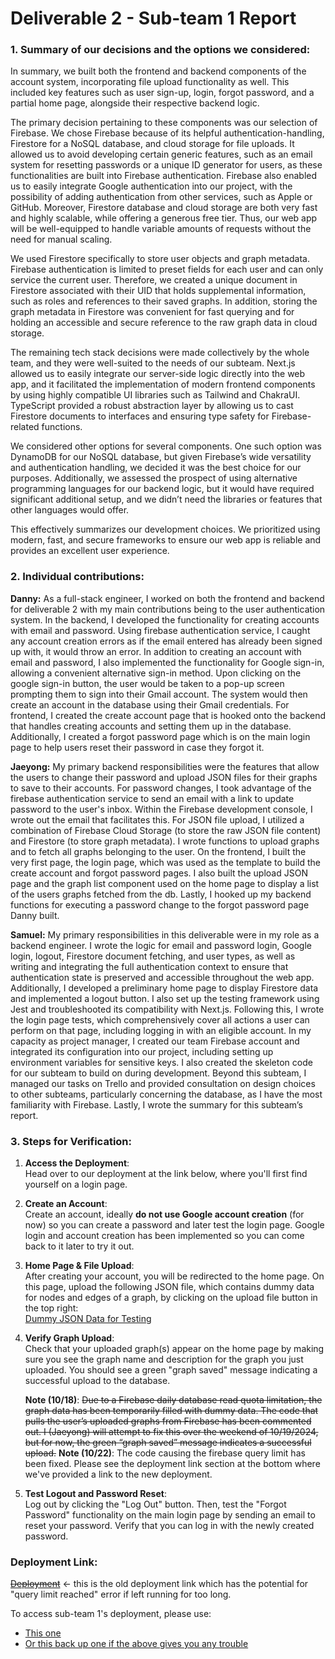 # Deliverable 2 - Sub-team 1 Report

### 1. Summary of our decisions and the options we considered:
In summary, we built both the frontend and backend components of the account system, incorporating file upload functionality as well. This included key features such as user sign-up, login, forgot password, and a partial home page, alongside their respective backend logic.

The primary decision pertaining to these components was our selection of Firebase. We chose Firebase because of its helpful authentication-handling, Firestore for a NoSQL database, and cloud storage for file uploads. It allowed us to avoid developing certain generic features, such as an email system for resetting passwords or a unique ID generator for users, as these functionalities are built into Firebase authentication. Firebase also enabled us to easily integrate Google authentication into our project, with the possibility of adding authentication from other services, such as Apple or GitHub. Moreover, Firestore database and cloud storage are both very fast and highly scalable, while offering a generous free tier. Thus, our web app will be well-equipped to handle variable amounts of requests without the need for manual scaling.

We used Firestore specifically to store user objects and graph metadata. Firebase authentication is limited to preset fields for each user and can only service the current user. Therefore, we created a unique document in Firestore associated with their UID that holds supplemental information, such as roles and references to their saved graphs. In addition, storing the graph metadata in Firestore was convenient for fast querying and for holding an accessible and secure reference to the raw graph data in cloud storage.

The remaining tech stack decisions were made collectively by the whole team, and they were well-suited to the needs of our subteam. Next.js allowed us to easily integrate our server-side logic directly into the web app, and it facilitated the implementation of modern frontend components by using highly compatible UI libraries such as Tailwind and ChakraUI. TypeScript provided a robust abstraction layer by allowing us to cast Firestore documents to interfaces and ensuring type safety for Firebase-related functions.

We considered other options for several components. One such option was DynamoDB for our NoSQL database, but given Firebase’s wide versatility and authentication handling, we decided it was the best choice for our purposes. Additionally, we assessed the prospect of using alternative programming languages for our backend logic, but it would have required significant additional setup, and we didn’t need the libraries or features that other languages would offer.

This effectively summarizes our development choices. We prioritized using modern, fast, and secure frameworks to ensure our web app is reliable and provides an excellent user experience.

### 2. Individual contributions:

**Danny:**
As a full-stack engineer, I worked on both the frontend and backend for deliverable 2 with my main contributions being to the user authentication system. In the backend, I developed the functionality for creating accounts with email and password. Using firebase authentication service, I caught any account creation errors as if the email entered has already been signed up with, it would throw an error. In addition to creating an account with email and password, I also implemented the functionality for Google sign-in, allowing a convenient alternative sign-in method. Upon clicking on the google sign-in button, the user would be taken to a pop-up screen prompting them to sign into their Gmail account. The system would then create an account in the database using their Gmail credentials. For frontend, I created the create account page that is hooked onto the backend that handles creating accounts and setting them up in the database. Additionally, I created a forgot password page which is on the main login page to help users reset their password in case they forgot it.

**Jaeyong:**
My primary backend responsibilities were the features that allow the users to change their password and upload JSON files for their graphs to save to their accounts. For password changes, I took advantage of the firebase authentication service to send an email with a link to update password to the user's inbox. Within the Firebase development console, I wrote out the email that facilitates this. For JSON file upload, I utilized a combination of Firebase Cloud Storage (to store the raw JSON file content) and Firestore (to store graph metadata). I wrote functions to upload graphs and to fetch all graphs belonging to the user. On the frontend, I built the very first page, the login page, which was used as the template to build the create account and forgot password pages. I also built the upload JSON page and the graph list component used on the home page to display a list of the users graphs fetched from the db. Lastly, I hooked up my backend functions for executing a password change to the forgot password page Danny built.

**Samuel:**
My primary responsibilities in this deliverable were in my role as a backend engineer. I wrote the logic for email and password login, Google login, logout, Firestore document fetching, and user types, as well as writing and integrating the full authentication context to ensure that authentication state is preserved and accessible throughout the web app. Additionally, I developed a preliminary home page to display Firestore data and implemented a logout button. I also set up the testing framework using Jest and troubleshooted its compatibility with Next.js. Following this, I wrote the login page tests, which comprehensively cover all actions a user can perform on that page, including logging in with an eligible account. In my capacity as project manager, I created our team Firebase account and integrated its configuration into our project, including setting up environment variables for sensitive keys. I also created the skeleton code for our subteam to build on during development. Beyond this subteam, I managed our tasks on Trello and provided consultation on design choices to other subteams, particularly concerning the database, as I have the most familiarity with Firebase. Lastly, I wrote the summary for this subteam’s report.

### 3. Steps for Verification:

1. **Access the Deployment**:  
   Head over to our deployment at the link below, where you'll first find yourself on a login page.

2. **Create an Account**:  
   Create an account, ideally **do not use Google account creation** (for now) so you can create a password and later test the login page. Google login and account creation has been implemented so you can come back to it later to try it out.

3. **Home Page & File Upload**:  
   After creating your account, you will be redirected to the home page. On this page, upload the following JSON file, which contains dummy data for nodes and edges of a graph, by clicking on the upload file button in the top right:  
   [Dummy JSON Data for Testing](https://drive.google.com/drive/folders/1Bgcx9l224UFH2GCEW-DQcYPc2k1sJJfJ?usp=sharing)

4. **Verify Graph Upload**:  
   Check that your uploaded graph(s) appear on the home page by making sure you see the graph name and description for the graph you just uploaded. You should see a green "graph saved" message indicating a successful upload to the database.  

   **Note (10/18)**: ~~Due to a Firebase daily database read quota limitation, the graph data has been temporarily filled with dummy data. The code that pulls the user’s uploaded graphs from Firebase has been commented out. I (Jaeyong) will attempt to fix this over the weekend of 10/19/2024, but for now, the green “graph saved” message indicates a successful upload.~~
   **Note (10/22)**: The code causing the firebase query limit has been fixed. Please see the deployment link section at the bottom where we've provided a link to the new deployment.

6. **Test Logout and Password Reset**:  
   Log out by clicking the "Log Out" button. Then, test the "Forgot Password" functionality on the main login page by sending an email to reset your password. Verify that you can log in with the newly created password.

### Deployment Link:  
[~~Deployment~~](https://project-19-machine-learning-group-5u0ilpwc5.vercel.app/) <- this is the old deployment link which has the potential for "query limit reached" error if left running for too long.

To access sub-team 1's deployment, please use:
- [This one](https://project-19-machine-learning-git-42d99a-terrys-projects-2a9e0002.vercel.app/)
- [Or this back up one if the above gives you any trouble](project-19-machine-learning-group-2a1aq6q84.vercel.app)

